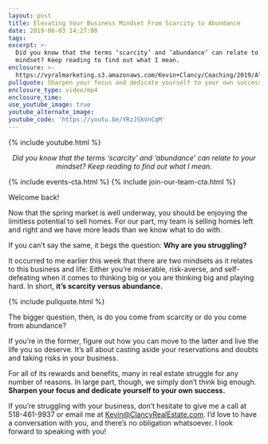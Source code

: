 ```yaml
---
layout: post
title: Elevating Your Business Mindset From Scarcity to Abundance
date: 2019-06-03 14:27:00
tags:
excerpt: >-
  Did you know that the terms ‘scarcity’ and ‘abundance’ can relate to your
  mindset? Keep reading to find out what I mean.
enclosure: >-
  https://vyralmarketing.s3.amazonaws.com/Kevin+Clancy/Coaching/2019/Albany+Real+Estate+Agent-+Why+Are+You+Struggling_.mp4
pullquote: Sharpen your focus and dedicate yourself to your own success.
enclosure_type: video/mp4
enclosure_time:
use_youtube_image: true
youtube_alternate_image:
youtube_code: 'https://youtu.be/YRzJSkVnCqM'
---
```


{% include youtube.html %}

<p style="text-align: center;"><em>Did you know that the terms ‘scarcity’ and ‘abundance’ can relate to your mindset? Keep reading to find out what I mean.</em></p>

{% include events-cta.html %} {% include join-our-team-cta.html %}

Welcome back\!&nbsp;

Now that the spring market is well underway, you should be enjoying the limitless potential to sell homes. For our part, my team is selling homes left and right and we have more leads than we know what to do with.&nbsp;

If you can’t say the same, it begs the question: **Why are you struggling? &nbsp;**

It occurred to me earlier this week that there are two mindsets as it relates to this business and life: Either you’re miserable, risk-averse, and self-defeating when it comes to thinking big or you are thinking big and playing hard. In short, **it’s scarcity versus abundance.**

{% include pullquote.html %}

The bigger question, then, is do you come from scarcity or do you come from abundance? &nbsp;

If you’re in the former, figure out how you can move to the latter and live the life you so deserve. It’s all about casting aside your reservations and doubts and taking risks in your business.

For all of its rewards and benefits, many in real estate struggle for any number of reasons. In large part, though, we simply don’t think big enough. **Sharpen your focus and dedicate yourself to your own success.&nbsp;**

If you’re struggling with your business, don’t hesitate to give me a call at 518-461-9937 or email me at Kevin@ClancyRealEstate.com. I’d love to have a conversation with you, and there’s no obligation whatsoever. I look forward to speaking with you\!